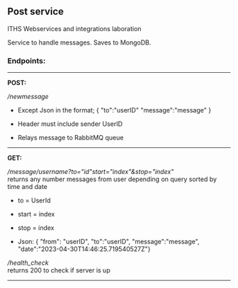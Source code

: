 ## Post service

ITHS Webservices and integrations laboration

Service to handle messages.
Saves to MongoDB.

### Endpoints:

---
**POST:** 

*/newmessage*
- Except Json in the format; 
{
"to":"userID"
"message":"message"
}

- Header must include sender UserID
- Relays message to RabbitMQ queue

---
**GET:**

*/message/username?to="id"start="index"&stop="index"*  
returns any number messages from user depending on query sorted by time and date

- to = UserId

- start = index

- stop = index
- Json: {
"from": "userID",
"to":"userID",
"message":"message",
"date":"2023-04-30T14:46:25.719540527Z"}

*/health_check*  
returns 200 to check if server is up

---

